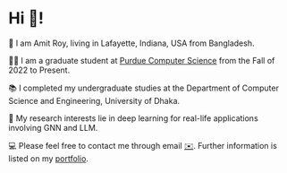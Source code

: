 
# Hi 👋! 
🌱 I am Amit Roy, living in Lafayette, Indiana, USA from Bangladesh. 

👨‍🎓 I am a graduate student at [Purdue Computer Science](https://www.cs.purdue.edu/) from the Fall of 2022 to Present.

📚 I completed my undergraduate studies at the Department of Computer Science and Engineering, University of Dhaka.

🧐 My research interests lie in deep learning for real-life applications involving GNN and LLM.

💻 Please feel free to contact me through email [✉️](mailto:roy206@purdue.edu). Further information is listed on my [portfolio](https://amitroy7781.github.io/). 

